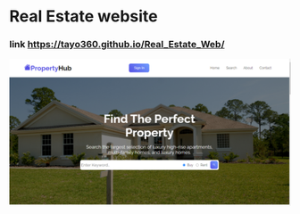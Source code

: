 # Real Estate website
### link https://tayo360.github.io/Real_Estate_Web/

![Real Estate](web-bg.png)
